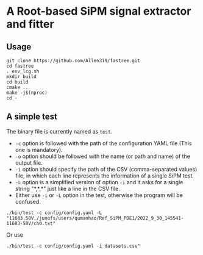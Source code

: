 # A Root-based SiPM signal extractor and fitter
## Usage
```
git clone https://github.com/Allen319/fastree.git
cd fastree
. env_lcg.sh
mkdir build
cd build
cmake ..
make -j$(nproc)
cd -
```
## A simple test
The binary file is currently named as `test`. 
- `-c` option is followed with the path of the configuration YAML file (This one is mandatory).
- `-o` option should be followed with the name (or path and name) of the output file.
- `-i` option should specify the path of the CSV (comma-separated values) file, in which each line represents the information of a single SiPM test.
- `-L` option is a simplified version of option `-i` and it asks for a single string "\*,\*,\*" just like a line in the CSV file.
- Either use `-i` or `-L` option in the test, otherwise the program will be confused.
```
./bin/test -c config/config.yaml -L "11683,50V,/junofs/users/qumanhao/Ref_SiPM_PDE1/2022_9_30_145541-11683-50V/ch0.txt"
```
Or use
```
./bin/test -c config/config.yaml -i datasets.csv"
```
